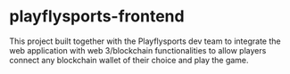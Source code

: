 # playflysports-frontend
This project built together with the Playflysports dev team to integrate the web application with web 3/blockchain functionalities to allow players connect any blockchain wallet of their choice and play the game.
